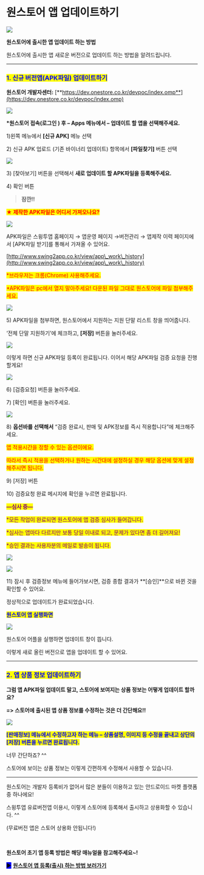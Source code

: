 # 원스토어 앱 업데이트하기

![](https://wp.swing2app.co.kr/wp-content/uploads/2019/04/%EC%9B%90%EC%8A%A4%ED%86%A0%EC%96%B4-%EC%95%B1%EC%97%85%EB%8D%B0%EC%9D%B4%ED%8A%B8%EC%A0%9C%EB%AA%A9.png)

**원스토어에 출시한 앱 업데이트 하는 방법**

&#x20;원스토어에 출시한 앱 새로운 버전으로 업데이트 하는 방법을 알려드립니다.

***

### <mark style="color:blue;">**1. 신규 버전앱(APK파일) 업데이트하기**</mark>

**원스토어 개발자센터:** [**https://dev.onestore.co.kr/devpoc/index.omp**](https://dev.onestore.co.kr/devpoc/index.omp)

![](https://wp.swing2app.co.kr/wp-content/uploads/2019/04/%EC%9B%90%EC%8A%A4%ED%86%A0%EC%96%B4%EC%97%85%EB%8E%831.png)

**\*원스토어 접속(로그인 ) 후 – Apps 메뉴에서 – 업데이트 할 앱을 선택해주세요.**

1\)왼쪽 메뉴에서 **\[신규 APK]** 메뉴 선택

2\) 신규 APK 업로드 (기존 바이너리 업데이트) 항목에서 **\[파일찾기]** 버튼 선택

![](https://wp.swing2app.co.kr/wp-content/uploads/2019/04/%EC%9B%90%EC%8A%A4%ED%86%A0%EC%96%B4%EC%97%85%EB%8E%832.png)

3\) \[찾아보기] 버튼을 선택해서 **새로 업데이트 할 APK파일을 등록해주세요.**

4\) 확인 버튼&#x20;



> **잠깐!!**

<mark style="color:red;">**★ 제작한 APK파일은 어디서 가져오나요?**</mark>

![](https://wp.swing2app.co.kr/wp-content/uploads/2019/04/APK%ED%8C%8C%EC%9D%BC%EB%8B%A4%EC%9A%B42-1.png)

APK파일은 스윙투앱 홈페이지 → 앱운영 페이지 →버전관리 → 앱제작 이력 페이지에서 \[APK파일 받기]를 통해서 가져올 수 있어요.

[http://www.swing2app.co.kr/view/app\_work\_history](http://www.swing2app.co.kr/view/app\_work\_history)

<mark style="color:red;">\*브라우저는 크롬(Chrome) 사용해주세요.</mark>

<mark style="color:red;">\*APK파일은 pc에서 열지 말아주세요! 다운된 파일 그대로 원스토어에 파일 첨부해주세요.</mark>&#x20;

![](https://wp.swing2app.co.kr/wp-content/uploads/2019/04/%EC%9B%90%EC%8A%A4%ED%86%A0%EC%96%B4%EC%97%85%EB%8E%833.png)

5\) APK파일을 첨부하면, 원스토어에서 지원하는 지원 단말 리스트 창을 띄어줍니다.

‘전체 단말 지원하기’에 체크하고, **\[저장]** 버튼을 눌러주세요.

![](https://wp.swing2app.co.kr/wp-content/uploads/2019/04/%EC%9B%90%EC%8A%A4%ED%86%A0%EC%96%B4%EC%97%85%EB%8E%834.png)

이렇게 하면  신규 APK파일 등록이 완료됩니다. 이어서 해당 APK파일 검증 요청을 진행할게요!

![](https://wp.swing2app.co.kr/wp-content/uploads/2019/04/%EC%9B%90%EC%8A%A4%ED%86%A0%EC%96%B4%EC%97%85%EB%8E%835.png)

6\) \[검증요청] 버튼을 눌러주세요.

7\) \[확인] 버튼을 눌러주세요.&#x20;

![](https://wp.swing2app.co.kr/wp-content/uploads/2019/04/%EC%9B%90%EC%8A%A4%ED%86%A0%EC%96%B4%EC%97%85%EB%8E%836-1.png)

8\)  **옵션바를 선택해서** “검증 완료시, 판매 및 APK정보를 즉시 적용합니다”에 체크해주세요.&#x20;

<mark style="color:red;">앱 적용시간을 정할 수 있는 옵션이에요.</mark>

<mark style="color:red;">따라서 즉시 적용을 선택하거나 원하는 시간대에 설정하실 경우 해당 옵션에 맞게 설정해주시면 됩니다.</mark>

9\) \[저장] 버튼

10\) 검증요청 완료 메시지에 확인을 누르면 완료됩니다.&#x20;



<mark style="color:purple;">**—심사 중—**</mark>

<mark style="color:purple;">\*모든 작업이 완료되면 원스토어에 앱 검증 심사가 들어갑니다.</mark>

<mark style="color:purple;">\*심사는 앱마다 다르지만 보통 당일 이내로 되고, 문제가 있다면 좀 더 길어져요!</mark>

<mark style="color:purple;">\*승인 결과는 사용자분의 메일로 발송이 됩니다.</mark>&#x20;

![](https://wp.swing2app.co.kr/wp-content/uploads/2018/09/%ED%99%94%EC%82%B4%ED%91%9C-3.png)

![](https://wp.swing2app.co.kr/wp-content/uploads/2019/04/%EC%9B%90%EC%8A%A4%ED%86%A0%EC%96%B4%EC%97%85%EB%8E%837-1.png)

11\) 잠시 후 검증정보 메뉴에 들어가보시면,  검증 종합 결과가 **\[승인]**으로 바뀐 것을 확인할 수 있어요.

정상적으로 업데이트가 완료되었습니다.



<mark style="color:blue;">**원스토어 앱 실행화면**</mark>

![](https://wp.swing2app.co.kr/wp-content/uploads/2019/04/%EC%9B%90%EC%8A%A4%ED%86%A0%EC%96%B412\_19.04.png)

원스토어 어플을 실행하면 업데이트 창이 뜹니다.

이렇게 새로 올린 버전으로 앱을 업데이트 할 수 있어요.

***

### <mark style="color:blue;">**2. 앱 상품 정보 업데이트하기**</mark>

**그럼 앱 APK파일 업데이트 말고, 스토어에 보여지는 상품 정보는 어떻게 업데이트 할까요?**

**=> 스토어에 출시된 앱 상품 정보를 수정하는 것은 더 간단해요!!**

![](https://wp.swing2app.co.kr/wp-content/uploads/2019/04/%EC%9B%90%EC%8A%A4%ED%86%A0%EC%96%B4%EC%97%85%EB%8E%838-1.png)

<mark style="color:blue;">**\[판매정보] 메뉴에서 수정하고자 하는 메뉴 – 상품설명, 이미지 등 수정을 끝내고 상단의 \[저장] 버튼을 누르면 완료됩니다.**</mark>

너무 간단하죠? ^^

스토어에 보이는 상품 정보는 이렇게 간편하게 수정해서 사용할 수 있습니다.

***

원스토어는 개발자 등록비가 없어서 많은 분들이 이용하고 있는 안드로이드 마켓 플랫폼 중 하나에요!

스윙투앱 유료버전앱 이용시, 이렇게 스토어에 등록해서 출시하고 상용화할 수 있습니다. ^^

(무료버전 앱은 스토어 상용화 안됩니다!)

**​**

**원스토어 초기 앱 등록 방법은 해당 매뉴얼을 참고해주세요\~!**

<mark style="background-color:blue;">**▶**</mark> [**원스토어 앱 등록(출시) 하는 방법 보러가기**](onestore.md)
